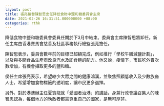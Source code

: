 ```yaml
---
layout: post
title: 張亮接替陳智思出任降低食物中鹽和糖委員會主席
date: 2021-02-26 16:31:51.000000000 +08:00
categories: rthk
---
```


降低食物中鹽和糖委員會委員任期於下3月中結束。委員會主席陳智思將卸任，新任主席由香港賽馬會慈善及社區事務執行總監張亮擔任。

陳智思表示，委員會數年前的目標已超額完成，例如推行「學校午膳減鹽計劃」，以及與多間食品生產商改良汽水及即食麵的配方。他又說，疫情下，市民吃外賣次數增加，有機會攝取更多的鹽和糖。

侯任主席張亮表示，希望縮少大眾之間的健康鴻溝，並聚焦照顧低收入及少數族裔人士，希望增加食物標籤的透明度，讓市民更多選擇。

另外，對於港澳辦主任夏寶龍就「愛國者治港」的講話，身兼行政會議召集人的陳智思認為，每個地方的執政者都需尊重自己的國家，是無可厚非。
